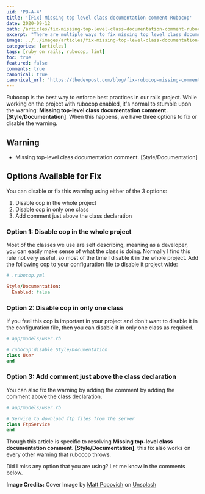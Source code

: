 ```yaml
---
uid: 'PB-A-4'
title: '[Fix] Missing top level class documentation comment Rubocop'
date: 2020-09-12
path: /articles/fix-missing-top-level-class-documentation-comment-rubocop/
excerpt: "There are multiple ways to fix missing top level class documentation comment in Rubocop. You can disable it in your whole app with by disabling cop in the whole project, disable it in one class or just add a comment above the class declaration."
image: ../../images/articles/fix-missing-top-level-class-documentation-comment-rubocop.webp
categories: [articles]
tags: [ruby on rails, rubocop, lint]
toc: true
featured: false
comments: true
canonical: true
canonical_url: 'https://thedevpost.com/blog/fix-rubocop-missing-comment/'
---
```


Rubocop is the best way to enforce best practices in our rails project. While working on the project with rubocop enabled, it's normal to stumble upon the warning: **Missing top-level class documentation comment. [Style/Documentation]**. When this happens, we have three options to fix or disable the warning.

## Warning

- Missing top-level class documentation comment. [Style/Documentation]

## Options Available for Fix

You can disable or fix this warning using either of the 3 options:

1. Disable cop in the whole project
2. Disable cop in only one class
3. Add comment just above the class declaration

### Option 1: Disable cop in the whole project

Most of the classes we use are self describing, meaning as a developer, you can easily make sense of what the class is doing. Normally I find this rule not very useful, so most of the time I disable it in the whole project. Add the following cop to your configuration file to disable it project wide:

```ruby
# .rubocop.yml

Style/Documentation:
  Enabled: false
```

### Option 2: Disable cop in only one class

If you feel this cop is important in your project and don't want to disable it in the configuration file, then you can disable it in only one class as required.

```ruby
# app/models/user.rb

# rubocop:disable Style/Documentation
class User
end
```

### Option 3: Add comment just above the class declaration

You can also fix the warning by adding the comment by adding the comment above the class declaration.

```ruby
# app/models/user.rb

# Service to download ftp files from the server
class FtpService
end
```

Though this article is specific to resolving **Missing top-level class documentation comment. [Style/Documentation]**, this fix also works on every other warning that rubocop throws.

Did I miss any option that you are using? Let me know in the comments below.

**Image Credits:** Cover Image by <a href="https://unsplash.com/@mattpopovich?utm_source=unsplash&amp;utm_medium=referral&amp;utm_content=creditCopyText" target="_blank">Matt Popovich</a> on <a href="https://unsplash.com/s/photos/cop?utm_source=unsplash&amp;utm_medium=referral&amp;utm_content=creditCopyText" target="_blank">Unsplash</a>
